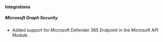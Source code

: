 
#### Integrations

##### Microsoft Graph Security

- Added support for Microsoft Defender 365 Endpoint in the Microsoft API Module.
